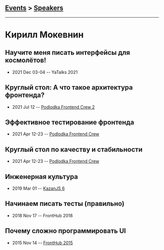 ## [Events](../README.md) > [Speakers](../speakers.md)
---

# Кирилл Мокевнин

## Научите меня писать интерфейсы для космолётов!
- 2021 Dec 03-04 -- YaTalks 2021    
## Круглый стол: А что такое архитектура фронтенда?
- 2021 Jul 12 -- [Podlodka Frontend Crew 2](https://www.youtube.com/watch?v=3XlHo3kw1PU)    
## Эффективное тестирование фронтенда
- 2021 Apr 12-23 -- [Podlodka Frontend Crew](https://www.youtube.com/watch?v=e9DRhxRwsfU)    
## Круглый стол по качеству и стабильности
- 2021 Apr 12-23 -- [Podlodka Frontend Crew](https://www.youtube.com/watch?v=yumnasnGoyY)    
## Инженерная культура
- 2019 Mar 01 -- [KazanJS 6](https://www.youtube.com/watch?v=nh3flmftHk4)    
## Начинаем писать тесты (правильно)
- 2018 Nov 17 -- FrontHub 2018    
## Почему сложно программировать UI
- 2015 Nov 14 -- [FrontHub 2015](https://www.youtube.com/watch?v=WaIff6Cs1gs)    
